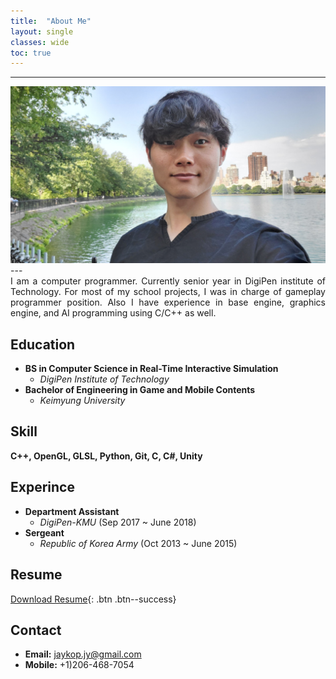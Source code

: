 ```yaml
---
title:  "About Me"
layout: single
classes: wide
toc: true
---
```

  
---
<div style="text-align:center">
    <a href="/assets/images/face.png"><img src="/assets/images/face.jpg"></a>
</div>
---
<div style="text-align: justify"> I am a computer programmer. Currently senior year in DigiPen institute of Technology. For most of my school projects, I was in charge of gameplay programmer position. Also I have experience in base engine, graphics engine, and AI programming using C/C++ as well.   </div>
  
Education
---
* **BS in Computer Science in Real-Time Interactive Simulation**
    * *DigiPen Institute of Technology*  
* **Bachelor of Engineering in Game and Mobile Contents**
    * *Keimyung University*

Skill
---
**C++, OpenGL, GLSL, Python, Git, C, C#, Unity**

Experince
---
* **Department Assistant** 
    - *DigiPen-KMU* (Sep 2017 ~ June 2018) 
* **Sergeant** 
    - *Republic of Korea Army* (Oct 2013 ~ June 2015)

Resume
---
[Download Resume](https://jaykop.github.io/download/Resume-JuyongJeong.pdf){: .btn .btn--success}  

Contact
---
* **Email:** jaykop.jy@gmail.com  
* **Mobile:** +1)206-468-7054
  
<!-- [Facebook](#https://www.facebook.com/jaykop.jy/){: .btn .btn--facebook}
[LinkedIn](#https://www.linkedin.com/in/juyong-jeong/){: .btn .btn--linkedin}
[Github](#https://github.com/jaykop/){: .btn .btn--dark} -->
  
